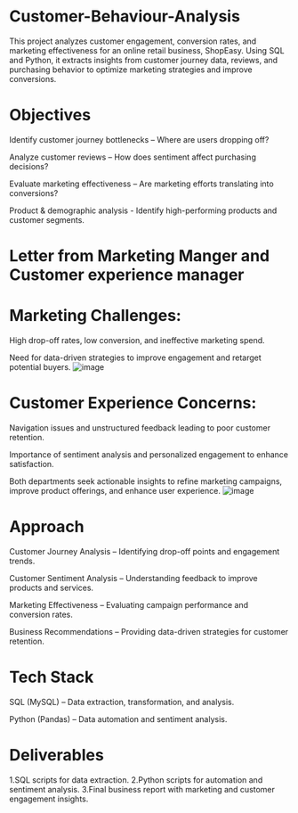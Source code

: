 # Customer-Behaviour-Analysis
This project analyzes customer engagement, conversion rates, and marketing effectiveness for an online retail business, ShopEasy. Using SQL and Python, it extracts insights from customer journey data, reviews, and purchasing behavior to optimize marketing strategies and improve conversions.
# Objectives
Identify customer journey bottlenecks – Where are users dropping off?

Analyze customer reviews – How does sentiment affect purchasing decisions?

Evaluate marketing effectiveness – Are marketing efforts translating into conversions?

Product & demographic analysis - Identify high-performing products and customer segments.
# Letter from Marketing Manger and Customer experience manager
# Marketing Challenges:

High drop-off rates, low conversion, and ineffective marketing spend.

Need for data-driven strategies to improve engagement and retarget potential buyers.
![image](https://github.com/user-attachments/assets/e4ca4147-7078-4535-8722-0e9e66e127f1)

# Customer Experience Concerns:

Navigation issues and unstructured feedback leading to poor customer retention.

Importance of sentiment analysis and personalized engagement to enhance satisfaction.

Both departments seek actionable insights to refine marketing campaigns, improve product offerings, and enhance user experience.
![image](https://github.com/user-attachments/assets/1511edf6-6627-47f0-a279-dd15508c1031)

# Approach
Customer Journey Analysis – Identifying drop-off points and engagement trends.

Customer Sentiment Analysis – Understanding feedback to improve products and services.

Marketing Effectiveness – Evaluating campaign performance and conversion rates.

Business Recommendations – Providing data-driven strategies for customer retention.

# Tech Stack
SQL (MySQL) – Data extraction, transformation, and analysis.

Python (Pandas) – Data automation and sentiment analysis.

# Deliverables
 1.SQL scripts for data extraction.
 2.Python scripts for automation and sentiment analysis.
 3.Final business report with marketing and customer engagement insights.
 
